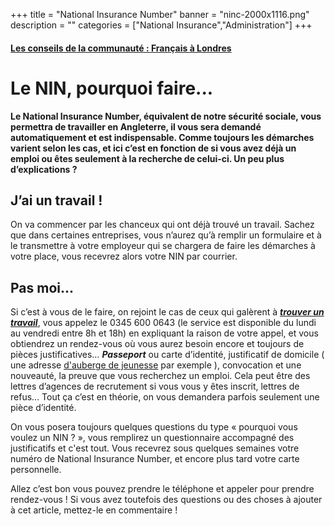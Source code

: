 +++
title = "National Insurance Number"
banner = "ninc-2000x1116.png"
description = ""
categories = ["National Insurance","Administration"]
+++

#### [Les conseils de la communauté : Français à Londres](https://francais-a-londres.org/t/obtenir-son-nin-national-insurance-number/35)


# Le NIN, pourquoi faire...

<strong>Le National Insurance Number, équivalent de notre sécurité sociale, vous permettra de travailler en Angleterre, il vous sera demandé automatiquement et est indispensable. Comme toujours les démarches varient selon les cas, et ici c’est en fonction de si vous avez déjà un emploi ou êtes seulement à la recherche de celui-ci. Un peu plus d’explications ?</strong>

## J’ai un travail !

On va commencer par les chanceux qui ont déjà trouvé un travail. Sachez que dans certaines entreprises, vous n’aurez qu’à remplir un formulaire et à le transmettre à votre employeur qui se chargera de faire les démarches à votre place, vous recevrez alors votre NIN par courrier.

## Pas moi...

Si c’est à vous de le faire, on rejoint le cas de ceux qui galèrent à <em><strong>[trouver un travail](https://nutspubcrawl.com/fr/blog/trouver-du-travail-a-londres/ "trouver un job à Londres")</strong></em>, vous appelez le 0345 600 0643 (le service est disponible du lundi au vendredi entre 8h et 18h) en expliquant la raison de votre appel, et vous obtiendrez un rendez-vous où vous aurez besoin encore et toujours de pièces justificatives… <em><strong>Passeport</strong></em> ou carte d’identité, justificatif de domicile ( une adresse <a href="/fr/blog/logement-a-londres/">d'auberge de jeunesse</a> par exemple ), convocation et une nouveauté, la preuve que vous recherchez un emploi. Cela peut être des lettres d’agences de recrutement si vous vous y êtes inscrit, lettres de refus… Tout ça c’est en théorie, on vous demandera parfois seulement une pièce d’identité.

On vous posera toujours quelques questions du type « pourquoi vous voulez un NIN ? », vous remplirez un questionnaire accompagné des justificatifs et c'est tout. Vous recevrez sous quelques semaines votre numéro de National Insurance Number, et encore plus tard votre carte personnelle.

Allez c’est bon vous pouvez prendre le téléphone et appeler pour prendre rendez-vous ! Si vous avez toutefois des questions ou des choses à ajouter à cet article, mettez-le en commentaire !
